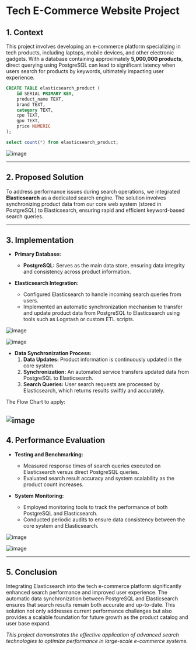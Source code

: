 # Tech E-Commerce Website Project

## 1. Context

This project involves developing an e-commerce platform specializing in tech products, including laptops, mobile devices, and other electronic gadgets. With a database containing approximately **5,000,000 products**, direct querying using PostgreSQL can lead to significant latency when users search for products by keywords, ultimately impacting user experience.
```sql
CREATE TABLE elasticsearch_product (
    id SERIAL PRIMARY KEY,
    product_name TEXT,
    brand TEXT,
    category TEXT,
    cpu TEXT,
    gpu TEXT,
    price NUMERIC
);

select count(*) from elasticsearch_product;
```

![image](https://github.com/user-attachments/assets/e25bc407-e8a4-460d-977f-1cafbddb90ce)

---

## 2. Proposed Solution
To address performance issues during search operations, we integrated **Elasticsearch** as a dedicated search engine. The solution involves synchronizing product data from our core web system (stored in PostgreSQL) to Elasticsearch, ensuring rapid and efficient keyword-based search queries.

---

## 3. Implementation

- **Primary Database:**  
  - **PostgreSQL:** Serves as the main data store, ensuring data integrity and consistency across product information.

- **Elasticsearch Integration:**  
  - Configured Elasticsearch to handle incoming search queries from users.
  - Implemented an automatic synchronization mechanism to transfer and update product data from PostgreSQL to Elasticsearch using tools such as Logstash or custom ETL scripts.

![image](https://github.com/user-attachments/assets/ddb0d925-ed68-47cf-8c6b-a226d5278c54)

![image](https://github.com/user-attachments/assets/a3871bdb-5a97-4cd0-bbeb-723fdb1ef6d2)

- **Data Synchronization Process:**  
  1. **Data Updates:** Product information is continuously updated in the core system.
  2. **Synchronization:** An automated service transfers updated data from PostgreSQL to Elasticsearch.
  3. **Search Queries:** User search requests are processed by Elasticsearch, which returns results swiftly and accurately.

The Flow Chart to apply:

![image](https://github.com/user-attachments/assets/44c09a81-70dd-4d93-a559-8cb019cb51a5)
---

## 4. Performance Evaluation

- **Testing and Benchmarking:**  
  - Measured response times of search queries executed on Elasticsearch versus direct PostgreSQL queries.
  - Evaluated search result accuracy and system scalability as the product count increases.

- **System Monitoring:**  
  - Employed monitoring tools to track the performance of both PostgreSQL and Elasticsearch.
  - Conducted periodic audits to ensure data consistency between the core system and Elasticsearch.

![image](https://github.com/user-attachments/assets/040f055a-98db-446a-a4bd-bbd4fd46b78e)

![image](https://github.com/user-attachments/assets/84a4ae80-d657-4d57-8b9f-9eda691e6318)

---

## 5. Conclusion

Integrating Elasticsearch into the tech e-commerce platform significantly enhanced search performance and improved user experience. The automatic data synchronization between PostgreSQL and Elasticsearch ensures that search results remain both accurate and up-to-date. This solution not only addresses current performance challenges but also provides a scalable foundation for future growth as the product catalog and user base expand.

*This project demonstrates the effective application of advanced search technologies to optimize performance in large-scale e-commerce systems.*
